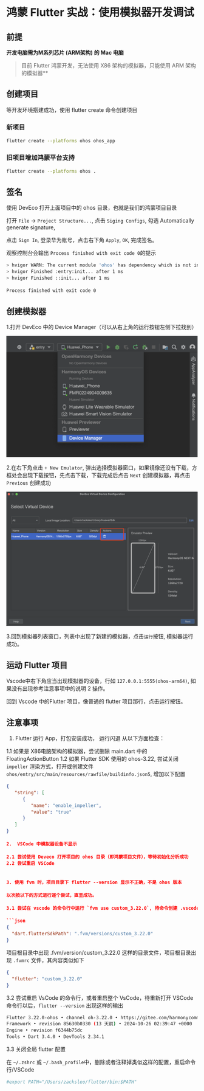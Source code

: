 # 鸿蒙 Flutter 实战：使用模拟器开发调试

## 前提

**开发电脑需为M系列芯片 (ARM架构) 的 Mac 电脑**

 >目前 Flutter 鸿蒙开发，无法使用 X86 架构的模拟器，只能使用 ARM 架构的模拟器**

## 创建项目

等开发环境搭建成功，使用 flutter create 命令创建项目

### 新项目

```bash
flutter create --platforms ohos ohos_app
```

### 旧项目增加鸿蒙平台支持

```bash
flutter create --platforms ohos .
```

## 签名

使用 DevEco 打开上面项目中的 ohos 目录，也就是我们的鸿蒙项目目录

打开 `File` -> `Project Structure...`, 点击 `Siging Configs`, 勾选 Automatically generate signature,

点击 `Sign In`, 登录华为账号，点击右下角 `Apply`, `OK`, 完成签名。

观察控制台会输出 `Process finished with exit code 0`的提示

```bash
> hvigor WARN: The current module 'ohos' has dependency which is not installed at its oh-package.json5.
> hvigor Finished :entry:init... after 1 ms
> hvigor Finished ::init... after 1 ms

Process finished with exit code 0
```

## 创建模拟器

1.打开 DevEco 中的 Device Manager（可以从右上角的运行按钮左侧下拉找到）

![alt text](image-16.png)

2.在右下角点击 `+ New Emulator`, 弹出选择模拟器窗口，如果镜像还没有下载，方框处会出现下载按钮，先点击下载，下载完成后点击 `Next` 创建模拟器，再点击 `Previous` 创建成功

![alt text](image-15.png)

3.回到模拟器列表窗口，列表中出现了新建的模拟器，点击`运行`按钮, 模拟器运行成功。

## 运动 Flutter 项目

Vscode中右下角应当出现模拟器的设备，行如 `127.0.0.1:5555(ohos-arm64)`, 如果没有出现参考注意事项中的说明 2 操作。

回到 Vscode 中的Flutter 项目，像普通的 flutter 项目那行，点击运行按钮。

## 注意事项

1. Flutter 运行 App，打包安装成功， 运行闪退 从以下方面检查：

1.1 如果是 X86电脑架构的模拟器，尝试删除 main.dart 中的 FloatingActionButton
1.2 如果 Flutter SDK 使用的 ohos-3.22, 尝试关闭 `impeller` 渲染方式，打开或创建文件 `ohos/entry/src/main/resources/rawfile/buildinfo.json5`, 增加以下配置

```json
{
   "string": [
      {
         "name": "enable_impeller",
         "value": "true"
      }
   ]
}

2.  VSCode 中模拟器设备不显示

2.1 尝试使用 Deveco 打开项目的 ohos 目录（即鸿蒙项目文件），等待初始化分析成功
2.2 尝试重启 VSCode


3. 使用 fvm 时，项目目录下 flutter --version 显示不正确，不是 ohos 版本

以次按以下的方式进行逐个尝试，直至成功。

3.1 尝试在 vscode 的命令行中运行 `fvm use custom_3.22.0`, 待命令创建 .vscode/setting.json 文件并在其中增加类似这样的配置

```json
{
  "dart.flutterSdkPath": ".fvm/versions/custom_3.22.0"
}
```

项目根目录中出现 .fvm/version/custom_3.22.0 这样的目录文件，项目根目录出现 `.fvmrc` 文件，其内容类似如下

```json
{
  "flutter": "custom_3.22.0"
}
```

3.2 尝试重启 VsCode 的命令行，或者重启整个 VsCode，待重新打开 VSCode 命令行以后，`flutter --version` 出现这样的输出

```bash
Flutter 3.22.0-ohos • channel oh-3.22.0 • https://gitee.com/harmonycommando_flutter/flutter.git
Framework • revision 85630b0330 (13 天前) • 2024-10-26 02:39:47 +0000
Engine • revision f6344b75dc
Tools • Dart 3.4.0 • DevTools 2.34.1
```

3.3 关闭全局 flutter 配置

在 `~/.zshrc` 或 `~/.bash_profile`中，删除或者注释掉类似这样的配置，重启命令行/VSCode

```bash
#export PATH="/Users/zacksleo/flutter/bin:$PATH"
```
